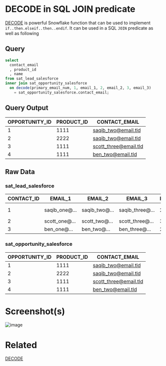 # DECODE in SQL JOIN predicate
[DECODE](decode.md) is powerful Snowflake function that can be used to implement `if..then.elseif..then..endif`. It can be used in a SQL `JOIN` predicate as well as following

## Query
```sql
select 
  contact_email
  , product_id
  , name
from sat_lead_salesforce
inner join sat_opportunity_salesforce 
  on decode(primary_email_num, 1, email_1, 2, email_2, 3, email_3) 
    = sat_opportunity_salesforce.contact_email;
```

## Query Output

| OPPORTUNITY_ID | PRODUCT_ID | CONTACT_EMAIL         |
|----------------|------------|-----------------------|
| 1              | 1111       | saqib_two@email.tld   |
| 2              | 2222       | saqib_two@email.tld   |
| 3              | 1111       | scott_three@email.tld |
| 4              | 1111       | ben_two@email.tld     |

## Raw Data

### sat_lead_salesforce

| CONTACT_ID | EMAIL_1     | EMAIL_2     | EMAIL_3       | PRIMARY_EMAIL_NUM | NAME      |
|------------|-------------|-------------|---------------|-------------------|-----------|
| 1          | saqib_one@… | saqib_two@… | saqib_three@… | 2                 | Saqib Ali |
| 2          | scott_one@… | scott_two@… | scott_three@… | 3                 | Scott     |
| 3          | ben_one@…   | ben_two@…   | ben_three@…   | 2                 | Ben       |

### sat_opportunity_salesforce

| OPPORTUNITY_ID | PRODUCT_ID | CONTACT_EMAIL         |
|----------------|------------|-----------------------|
| 1              | 1111       | saqib_two@email.tld   |
| 2              | 2222       | saqib_two@email.tld   |
| 3              | 1111       | scott_three@email.tld |
| 4              | 1111       | ben_two@email.tld     |


# Screenshot(s)
![image](https://user-images.githubusercontent.com/121721444/215359078-bc4da876-2450-48f7-a77d-37d4deb57e89.png)


# Related
[DECODE](decode.md)
